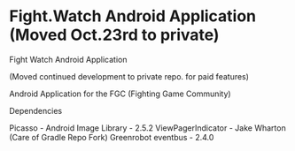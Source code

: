 # Fight.Watch Android Application (Moved Oct.23rd to private)
Fight Watch Android Application

(Moved continued development to private repo. for paid features)

Android Application for the FGC (Fighting Game Community)

Dependencies

Picasso - Android Image Library - 2.5.2
ViewPagerIndicator - Jake Wharton (Care of Gradle Repo Fork)
Greenrobot eventbus - 2.4.0

